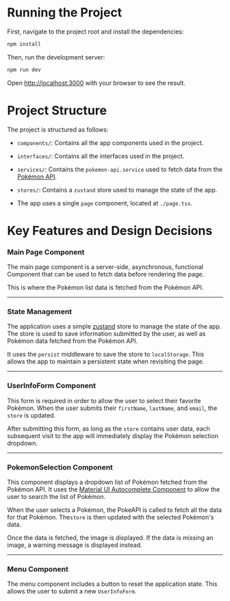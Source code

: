 
# Running the Project

First, navigate to the project root and install the dependencies:

```bash
npm install
```

Then, run the development server:

```bash
npm run dev
```

Open [http://localhost:3000](http://localhost:3000) with your browser to see the result.

# Project Structure

The project is structured as follows:

- `components/`: Contains all the app components used in the project.
- `interfaces/`: Contains all the interfaces used in the project.
- `services/`: Contains the `pokemon-api.service` used to fetch data from the [Pokémon API](https://pokeapi.co/).
- `stores/`: Contains a `zustand` store used to manage the state of the app.

- The app uses a single `page` component, located at `./page.tsx`.

# Key Features and Design Decisions

### Main Page Component

The main page component is a server-side, asynchronous, functional Component that can be used to fetch data before rendering the page.


This is where the Pokémon list data is fetched from the Pokémon API.

---

### State Management

The application uses a simple [zustand](https://github.com/pmndrs/zustand) store to manage the state of the app. 
The store is used to save information submitted by the user, as well as Pokémon data fetched from the Pokémon API.

It uses the `persist` middleware to save the store to `localStorage`.
This allows the app to maintain a persistent state when revisiting the page.

---

### UserInfoForm Component

This form is required in order to allow the user to select their favorite Pokémon.
When the user submits their `firstName`, `lastName`, and `email`, the `store` is updated.

After submitting this form, as long as the `store` contains user data, each subsequent visit to the app will immediately display the Pokémon selection dropdown.

---

### PokemonSelection Component

This component displays a dropdown list of Pokémon fetched from the Pokémon API.
It uses the [Material UI Autocomplete Component](https://mui.com/material-ui/react-autocomplete/)  to allow the user to search the list of Pokémon.

When the user selects a Pokémon, the PokeAPI is called to fetch all the data for that Pokémon.
The`store` is then updated with the selected Pokémon's data.

Once the data is fetched, the image is displayed. If the data is missing an image, a warning message is displayed instead.

---

### Menu Component

The menu component includes a button to reset the application state.
This allows the user to submit a new `UserInfoForm`.

